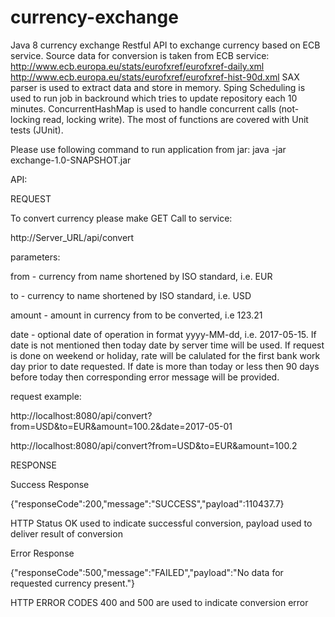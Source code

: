 # currency-exchange
Java 8 currency exchange Restful API to exchange currency based on ECB service.
Source data for conversion is taken from ECB service:
 http://www.ecb.europa.eu/stats/eurofxref/eurofxref-daily.xml
 http://www.ecb.europa.eu/stats/eurofxref/eurofxref-hist-90d.xml
SAX parser is used to extract data and store in memory. Sping Scheduling is used to run job in backround which tries to update repository each 10 minutes. ConcurrentHashMap is used to handle concurrent calls (not-locking read, locking write). The most of functions are covered with Unit tests (JUnit).

Please use following command to run application from jar:
java -jar exchange-1.0-SNAPSHOT.jar

API:


REQUEST

To convert currency please make GET Call to service:

http://Server_URL/api/convert


parameters:

from - currency from name shortened by ISO standard, i.e. EUR

to - currency to name shortened by ISO standard, i.e. USD

amount - amount in currency from to be converted, i.e 123.21

date - optional date of operation in format yyyy-MM-dd, i.e. 2017-05-15. If date is not mentioned then today date by server time will be used. If request is done on weekend or holiday, rate will be calulated for the first bank work day prior to date requested.
If date is more than today or less then 90 days before today then corresponding error message will be provided.


request example:

http://localhost:8080/api/convert?from=USD&to=EUR&amount=100.2&date=2017-05-01

http://localhost:8080/api/convert?from=USD&to=EUR&amount=100.2


RESPONSE

Success Response

{"responseCode":200,"message":"SUCCESS","payload":110437.7}

HTTP Status OK used to indicate successful conversion,
payload used to deliver result of conversion


Error Response

{"responseCode":500,"message":"FAILED","payload":"No data for requested currency present."}

HTTP ERROR CODES 400 and 500 are used to indicate conversion error

